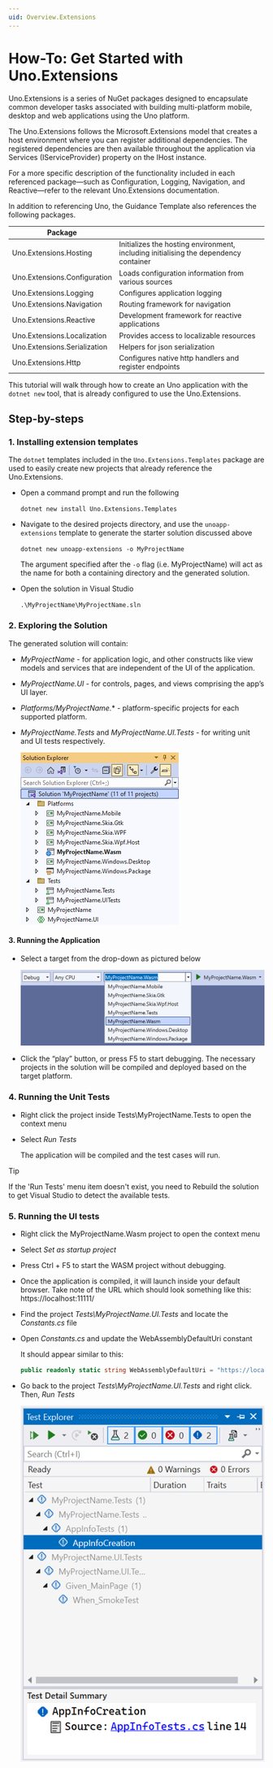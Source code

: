 ```yaml
---
uid: Overview.Extensions
---
```

# How-To: Get Started with Uno.Extensions

Uno.Extensions is a series of NuGet packages designed to encapsulate common developer tasks associated with building multi-platform mobile, desktop and web applications using the Uno platform.

The Uno.Extensions follows the Microsoft.Extensions model that creates a host environment where you can register additional dependencies. The registered dependencies are then available throughout the application via Services (IServiceProvider) property on the IHost instance.

For a more specific description of the functionality included in each referenced package—such as
Configuration, Logging, Navigation, and
Reactive—refer to the relevant Uno.Extensions documentation.

In addition to referencing Uno, the Guidance Template also references the following packages.

| Package                      |                                                                                      |
|------------------------------|--------------------------------------------------------------------------------------|
| Uno.Extensions.Hosting       | Initializes the hosting environment, including initialising the dependency container |
| Uno.Extensions.Configuration | Loads configuration information from various sources                                 |
| Uno.Extensions.Logging       | Configures application logging                                                       |
| Uno.Extensions.Navigation    | Routing framework for navigation                                                     |
| Uno.Extensions.Reactive      | Development framework for reactive applications                                      |
| Uno.Extensions.Localization  | Provides access to localizable resources                                             |
| Uno.Extensions.Serialization | Helpers for json serialization                                                       |
| Uno.Extensions.Http          | Configures native http handlers and register endpoints                               |


This tutorial will walk through how to create an Uno application with the `dotnet new` tool, that is already configured to use the Uno.Extensions.

## Step-by-steps

### 1. Installing extension templates

The `dotnet` templates included in the `Uno.Extensions.Templates` package are used to easily create new projects that already reference the Uno.Extensions.

* Open a command prompt and run the following

    `dotnet new install Uno.Extensions.Templates`

* Navigate to the desired projects directory, and use the `unoapp-extensions` template to generate the starter solution discussed above

    `dotnet new unoapp-extensions -o MyProjectName`

    The argument specified after the `-o` flag (i.e. MyProjectName) will act as the name for both a containing directory and the generated solution.

* Open the solution in Visual Studio

    `.\MyProjectName\MyProjectName.sln`

### 2. Exploring the Solution

The generated solution will contain:

* *MyProjectName* - for application logic, and other constructs like view models and services that are independent of the UI of the application.
* *MyProjectName.UI* - for controls, pages, and views comprising the app’s UI layer.
* *Platforms/MyProjectName.** - platform-specific projects for each supported platform.
* *MyProjectName.Tests* and *MyProjectName.UI.Tests* - for writing unit and UI tests respectively.

    ![The structure of the generated solution](./images/ProjectStructure-min.png)

#### 3. Running the Application

* Select a target from the drop-down as pictured below

    ![A screenshot of the generated targets](./images/GeneratedTargets-min.png)

* Click the “play” button, or press F5 to start debugging. The necessary projects in the solution will be compiled and deployed based on the target platform.

### 4. Running the Unit Tests

* Right click the project inside Tests\\MyProjectName.Tests to open the context menu

* Select *Run Tests*

    The application will be compiled and the test cases will run.

> [!TIP]
> If the 'Run Tests' menu item doesn't exist, you need to Rebuild the solution to get Visual Studio to detect the available tests.

### 5. Running the UI tests

* Right click the MyProjectName.Wasm project to open the context menu

* Select *Set as startup project*

* Press Ctrl + F5 to start the WASM project without debugging.

* Once the application is compiled, it will launch inside your default browser. Take note of the URL which should look something like this: https://localhost:11111/

* Find the project *Tests\\MyProjectName.UI.Tests* and locate the *Constants.cs* file

* Open *Constants.cs* and update the WebAssemblyDefaultUri constant

    It should appear similar to this:

    ```cs
    public readonly static string WebAssemblyDefaultUri = "https://localhost:11111/";
    ```

* Go back to the project *Tests\\MyProjectName.UI.Tests* and right click. Then, *Run Tests*

    ![Test Explorer in VS](./images/TestExplorer-min.png)
